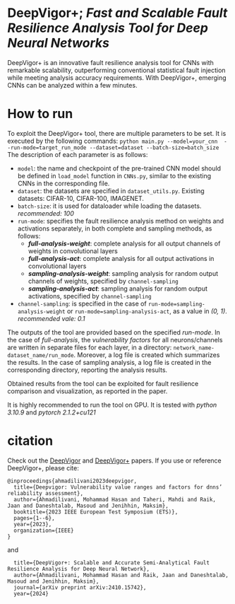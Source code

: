 # DeepVigor+; *Fast and Scalable Fault Resilience Analysis Tool for Deep Neural Networks*

DeepVigor+ is an innovative fault resilience analysis tool for CNNs with remarkable scalability, outperforming conventional statistical fault injection while meeting analysis accuracy requirements. With DeepVigor+, emerging CNNs can be analyzed within a few minutes.


# How to run

To exploit the DeepVigor+ tool, there are multiple parameters to be set. It is executed by the following commands:
`python main.py --model=your_cnn  --run-mode=target_run_mode --dataset=dataset --batch-size=batch_size`
The description of each  parameter is as follows:

 - `model`: the name and checkpoint of the pre-trained CNN model should be defined in `load_model` function in  `CNNs.py`, similar to the existing CNNs in the corresponding file.
 - `dataset`: the datasets are specified in `dataset_utils.py`. Existing datasets: CIFAR-10, CIFAR-100, IMAGENET.
 - `batch-size`: it is used for dataloader while loading the datasets. _recommended: 100_
 - `run-mode`: specifies the fault resilience analysis method on weights and activations separately, in both complete and sampling methods, as follows:
	 - ***full-analysis-weight***: complete analysis for all output channels of weights in convolutional layers
	 - ***full-analysis-act***: complete analysis for all output activations in convolutional layers
	 - ***sampling-analysis-weight***: sampling analysis for random output channels of weights, specified by `channel-sampling`
	 - ***sampling-analysis-act***: sampling analysis for random output activations, specified by `channel-sampling`
 - `channel-sampling`: is specified in the case of `run-mode=sampling-analysis-weight` or `run-mode=sampling-analysis-act`, as a value in *(0, 1)*. *recommended vale: 0.1*

The outputs of the tool are provided based on the specified *run-mode*. In the case of *full-analysis*, the *vulnerability factors* for all neurons/channels are written in separate files for each layer, in a directory: `network_name-dataset_name/run_mode`. Moreover, a log file is created which summarizes the results. 
In the case of sampling analysis, a log file is created in the corresponding directory, reporting the analysis results. 

Obtained results from the tool can be exploited for fault resilience comparison and visualization, as reported in the paper.

It is highly recommended to run the tool on GPU. It is tested with _python 3.10.9_ and _pytorch 2.1.2+cu121_

# citation

Check out the [DeepVigor](https://ieeexplore.ieee.org/document/10174133) and [DeepVigor+](https://arxiv.org/abs/2410.15742) papers. If you use or reference DeepVigor+, please cite:

```
@inproceedings{ahmadilivani2023deepvigor,
  title={Deepvigor: Vulnerability value ranges and factors for dnns’ reliability assessment},
  author={Ahmadilivani, Mohammad Hasan and Taheri, Mahdi and Raik, Jaan and Daneshtalab, Masoud and Jenihhin, Maksim},
  booktitle={2023 IEEE European Test Symposium (ETS)},
  pages={1--6},
  year={2023},
  organization={IEEE}
}
```
and

```@article{ahmadilivani2024deepvigor+,
  title={DeepVigor+: Scalable and Accurate Semi-Analytical Fault Resilience Analysis for Deep Neural Network},
  author={Ahmadilivani, Mohammad Hasan and Raik, Jaan and Daneshtalab, Masoud and Jenihhin, Maksim},
  journal={arXiv preprint arXiv:2410.15742},
  year={2024}
```

